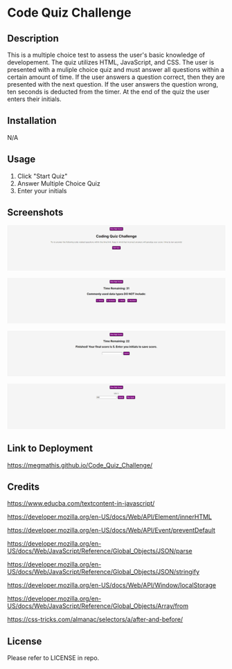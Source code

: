 # Code Quiz Challenge

## Description

This is a multiple choice test to assess the user's basic knowledge of developement. The quiz utilizes HTML, JavaScript, and CSS. The user is presented with a muliple choice quiz and must answer all questions within a certain amount of time. If the user answers a question correct, then they are presented with the next question. If the user answers the question wrong, ten seconds is deducted from the timer. At the end of the quiz the user enters their initials.

## Installation

N/A

## Usage

1. Click "Start Quiz"
2. Answer Multiple Choice Quiz
3. Enter your initials

## Screenshots

![Home_Page.](./Assets/Images/home_page.png)

![Questions.](./Assets/Images/questions.png)

![Enter_Initials.](./Assets/Images/enter-initials.png)

![View_High_Scores.](./Assets/Images/view_high_scores.png)

## Link to Deployment

https://megmathis.github.io/Code_Quiz_Challenge/

## Credits

https://www.educba.com/textcontent-in-javascript/

https://developer.mozilla.org/en-US/docs/Web/API/Element/innerHTML

https://developer.mozilla.org/en-US/docs/Web/API/Event/preventDefault

https://developer.mozilla.org/en-US/docs/Web/JavaScript/Reference/Global_Objects/JSON/parse

https://developer.mozilla.org/en-US/docs/Web/JavaScript/Reference/Global_Objects/JSON/stringify

https://developer.mozilla.org/en-US/docs/Web/API/Window/localStorage

https://developer.mozilla.org/en-US/docs/Web/JavaScript/Reference/Global_Objects/Array/from

https://css-tricks.com/almanac/selectors/a/after-and-before/

## License

Please refer to LICENSE in repo.

